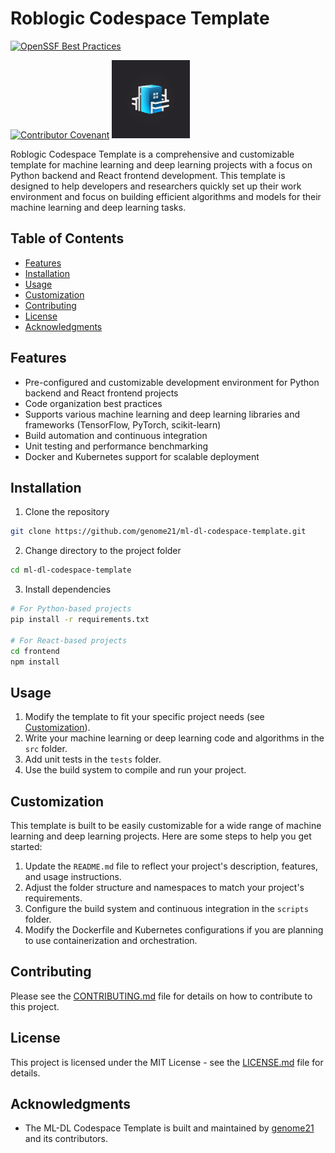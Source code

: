 # Roblogic Codespace Template
[![OpenSSF Best Practices](https://bestpractices.coreinfrastructure.org/projects/7341/badge)](https://bestpractices.coreinfrastructure.org/projects/7341)

[![Contributor Covenant](https://img.shields.io/badge/Contributor%20Covenant-2.1-4baaaa.svg)](code_of_conduct.md)
<img src="./assets/roblogic-logo.png" width="125" height="125">

Roblogic Codespace Template is a comprehensive and customizable template for machine learning and deep learning projects with a focus on Python backend and React frontend development. This template is designed to help developers and researchers quickly set up their work environment and focus on building efficient algorithms and models for their machine learning and deep learning tasks.

## Table of Contents

- [Features](#features)
- [Installation](#installation)
- [Usage](#usage)
- [Customization](#customization)
- [Contributing](#contributing)
- [License](#license)
- [Acknowledgments](#acknowledgments)

## Features

- Pre-configured and customizable development environment for Python backend and React frontend projects
- Code organization best practices
- Supports various machine learning and deep learning libraries and frameworks (TensorFlow, PyTorch, scikit-learn)
- Build automation and continuous integration
- Unit testing and performance benchmarking
- Docker and Kubernetes support for scalable deployment

## Installation

1. Clone the repository

```bash
git clone https://github.com/genome21/ml-dl-codespace-template.git
```

2. Change directory to the project folder

```bash
cd ml-dl-codespace-template
```

3. Install dependencies

```bash
# For Python-based projects
pip install -r requirements.txt

# For React-based projects
cd frontend
npm install
```

## Usage

1. Modify the template to fit your specific project needs (see [Customization](#customization)).
2. Write your machine learning or deep learning code and algorithms in the `src` folder.
3. Add unit tests in the `tests` folder.
4. Use the build system to compile and run your project.

## Customization

This template is built to be easily customizable for a wide range of machine learning and deep learning projects. Here are some steps to help you get started:

1. Update the `README.md` file to reflect your project's description, features, and usage instructions.
2. Adjust the folder structure and namespaces to match your project's requirements.
3. Configure the build system and continuous integration in the `scripts` folder.
4. Modify the Dockerfile and Kubernetes configurations if you are planning to use containerization and orchestration.

## Contributing

Please see the [CONTRIBUTING.md](CONTRIBUTING.md) file for details on how to contribute to this project.

## License

This project is licensed under the MIT License - see the [LICENSE.md](LICENSE.md) file for details.

## Acknowledgments

- The ML-DL Codespace Template is built and maintained by [genome21](https://github.com/genome21) and its contributors.
